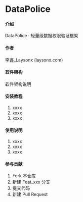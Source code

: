# DataPolice

#### 介绍
DataPolice : 轻量级数据权限验证框架

#### 作者
李鑫_Laysonx (laysonx.com)

#### 软件架构
软件架构说明


#### 安装教程

1. xxxx
2. xxxx
3. xxxx

#### 使用说明

1. xxxx
2. xxxx
3. xxxx

#### 参与贡献

1. Fork 本仓库
2. 新建 Feat_xxx 分支
3. 提交代码
4. 新建 Pull Request


